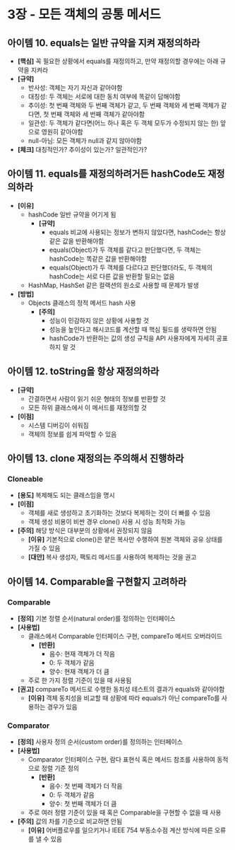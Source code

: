 # 3장 - 모든 객체의 공통 메서드

## 아이템 10. equals는 일반 규약을 지켜 재정의하라
- **[핵심]** 꼭 필요한 상황에서 equals를 재정의하고, 만약 재정의할 경우에는 아래 규약을 지켜라
- **[규약]**
  - 반사성: 객체는 자기 자신과 같아야함
  - 대칭성: 두 객체는 서로에 대한 동치 여부에 똑같이 답해야함
  - 추이성: 첫 번째 객체와 두 번째 객체가 같고, 두 번째 객체와 세 번째 객체가 같다면, 첫 번째 객체와 세 번째 객체가 같아야함
  - 일관성: 두 객체가 같다면(어느 하나 혹은 두 객체 모두가 수정되지 않는 한) 앞으로 영원히 같아야함
  - null-아님: 모든 객체가 null과 같지 않아야함
- **[체크]** 대칭적인가? 추이성이 있는가? 일관적인가?

## 아이템 11. equals를 재정의하려거든 hashCode도 재정의하라
- **[이유]**
  - hashCode 일반 규약을 어기게 됨
    - **[규약]**
      - equals 비교에 사용되는 정보가 변하지 않았다면, hashCode는 항상 같은 값을 반환해야함
      - equals(Object)가 두 객체를 같다고 판단했다면, 두 객체는 hashCode는 똑같은 값을 반환해야함
      - equals(Object)가 두 객체를 다르다고 판단했더라도, 두 객체의 hashCode는 서로 다른 값을 반환할 필요는 없음
  - HashMap, HashSet 같은 컬랙션의 원소로 사용할 때 문제가 발생
- **[방법]**
  - Objects 클래스의 정적 메서드 hash 사용
    - **[주의]**
      - 성능이 민감하지 않은 상황에 사용할 것
      - 성능을 높인다고 해시코드를 계산할 때 핵심 필드를 생략하면 안됨
      - hashCode가 반환하는 값의 생성 규칙을 API 사용자에게 자세히 공표하지 말 것

## 아이템 12. toString을 항상 재정의하라
- **[규약]**
  - 간결하면서 사람이 읽기 쉬운 형태의 정보를 반환할 것
  - 모든 하위 클래스에서 이 메서드를 재정의할 것
- **[이점]**
  - 시스템 디버깅이 쉬워짐
  - 객체의 정보를 쉽게 파악할 수 있음

## 아이템 13. clone 재정의는 주의해서 진행하라
### Cloneable
- **[용도]** 복제해도 되는 클래스임을 명시
- **[이점]** 
  - 객체를 새로 생성하고 초기화하는 것보다 복제하는 것이 더 빠를 수 있음
  - 객체 생성 비용이 비싼 경우 clone() 사용 시 성능 최적화 가능
- **[주의]** 해당 방식은 대부분의 상황에서 권장되지 않음
  - **[이유]** 기본적으로 clone()은 얕은 복사만 수행하여 원본 객체와 공유 상태를 가질 수 있음
  - **[대안]** 복사 생성자, 팩토리 메서드를 사용하여 복제하는 것을 권고

## 아이템 14. Comparable을 구현할지 고려하라
### Comparable
- **[정의]** 기본 정렬 순서(natural order)를 정의하는 인터페이스
- **[사용법]**
  - 클래스에서 Comparable 인터페이스 구현, compareTo 메서드 오버라이드
    - **[반환]**
      - 음수: 현재 객체가 더 작음
      - 0: 두 객체가 같음
      - 양수: 현재 객체가 더 큼
  - 주로 한 가지 정렬 기준이 있을 때 사용됨
- **[권고]** compareTo 메서드로 수행한 동치성 테스트의 결과가 equals와 같아야함
  - **[이유]** 객체 동치성을 비교할 때 상황에 따라 equals가 아닌 compareTo를 사용하는 경우가 있음

### Comparator
- **[정의]** 사용자 정의 순서(custom order)를 정의하는 인터페이스
- **[사용법]**
  - Comparator 인터페이스 구현, 람다 표현식 혹은 메서드 참조를 사용하여 동적으로 정렬 기준 정의
    - **[반환]**
      - 음수: 첫 번째 객체가 더 작음
      - 0: 두 객체가 같음
      - 양수: 첫 번째 객체가 더 큼
  - 주로 여러 정렬 기준이 있을 때 혹은 Comparable을 구현할 수 없을 때 사용
- **[주의]** 값의 차를 기준으로 비교하면 안됨
  - **[이유]** 어버플로우를 일으키거나 IEEE 754 부동소수점 계산 방식에 따른 오류를 낼 수 있음